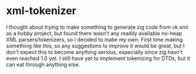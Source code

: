 # xml-tokenizer
I thought about trying to make something to generate zig code from vk.xml as a hobby project, but found there wasn't
any readily available no-heap XML parsers/tokenizers, so I decided to make my own. First time making something like this,
so any suggestions to improve it would be great, but I don't expect this to become anything serious, especially since
zig hasn't even reached 1.0 yet.
I still have yet to implement tokenizing for DTDs, but it can eat through anything else.
